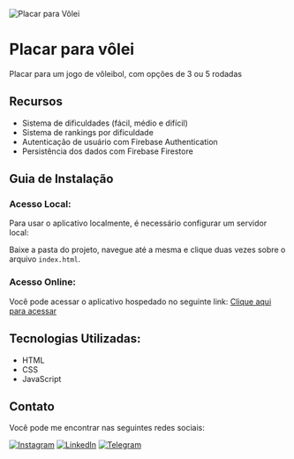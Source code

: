 ![Placar para Vôlei](https://github.com/lezzin/placar_volei/assets/103830032/bc186091-4f63-4beb-9e7b-c457fa8268a7)

# Placar para vôlei

Placar para um jogo de vôleibol, com opções de 3 ou 5 rodadas

## Recursos

- Sistema de dificuldades (fácil, médio e difícil)
- Sistema de rankings por dificuldade
- Autenticação de usuário com Firebase Authentication
- Persistência dos dados com Firebase Firestore

## Guia de Instalação
### Acesso Local:

Para usar o aplicativo localmente, é necessário configurar um servidor local:

Baixe a pasta do projeto, navegue até a mesma e clique duas vezes sobre o arquivo `index.html`.

### Acesso Online:

Você pode acessar o aplicativo hospedado no seguinte link: [Clique aqui para acessar](https://placar-volei.vercel.app/)

## Tecnologias Utilizadas:

- HTML
- CSS
- JavaScript

## Contato

Você pode me encontrar nas seguintes redes sociais:

[![Instagram](https://img.shields.io/badge/Instagram-E4405F?style=for-the-badge&logo=instagram&logoColor=white)](https://www.instagram.com/leandroadrian_/)
[![LinkedIn](https://img.shields.io/badge/LinkedIn-0077B5?style=for-the-badge&logo=linkedin&logoColor=white)](https://www.linkedin.com/in/leandro-adrian)
[![Telegram](https://img.shields.io/badge/Telegram-2CA5E0?style=for-the-badge&logo=telegram&logoColor=white)](https://t.me/LeandroAdrian)
